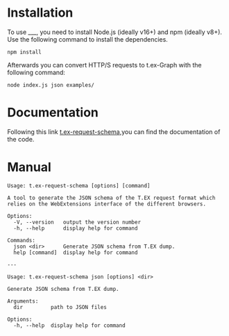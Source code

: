 # Installation

To use ___, you need to install Node.js (ideally v16+) and npm (ideally v8+). Use the following command to install the dependencies.

```npm install```

Afterwards you can convert HTTP/S requests to t.ex-Graph with the following command:

```node index.js json examples/```

# Documentation

Following this link [t.ex-request-schema](https://t-ex-tools.github.io/t.ex-request-schema/),you can find the documentation of the code.

# Manual

```
Usage: t.ex-request-schema [options] [command]

A tool to generate the JSON schema of the T.EX request format which relies on the WebExtensions interface of the different browsers.

Options:
  -V, --version   output the version number
  -h, --help      display help for command

Commands:
  json <dir>      Generate JSON schema from T.EX dump.
  help [command]  display help for command

---

Usage: t.ex-request-schema json [options] <dir>

Generate JSON schema from T.EX dump.

Arguments:
  dir         path to JSON files

Options:
  -h, --help  display help for command  
```